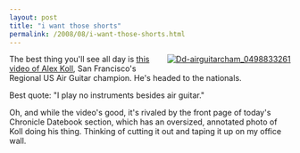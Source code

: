 ```yaml
---
layout: post
title: "i want those shorts"
permalink: /2008/08/i-want-those-shorts.html
---
```


<p><a href="http://sippey.typepad.com/.a/6a00d8341c4f5f53ef00e553d6a8778833-pi" style="float: right;"><img alt="Dd-airguitarcham_0498833261" class="at-xid-6a00d8341c4f5f53ef00e553d6a8778833" src="https://sippey.typepad.com/.a/6a00d8341c4f5f53ef00e553d6a8778833-120wi" style="margin: 0px 0px 5px 5px;" /></a>  The best thing you&#39;ll see all day is <a href="http://www.sfgate.com/cgi-bin/object/article?f=/c/a/2008/08/08/DDKC124V2T.DTL&amp;o=0">this video of Alex Koll</a>, San Francisco&#39;s Regional US Air Guitar champion. He&#39;s headed to the nationals.</p>

<p>Best quote: &quot;I play no instruments besides air guitar.&quot;</p>

<p>Oh, and while the video&#39;s good, it&#39;s rivaled by the front page of today&#39;s Chronicle Datebook section, which has an oversized, annotated photo of Koll doing his thing. Thinking of cutting it out and taping it up on my office wall.</p>



